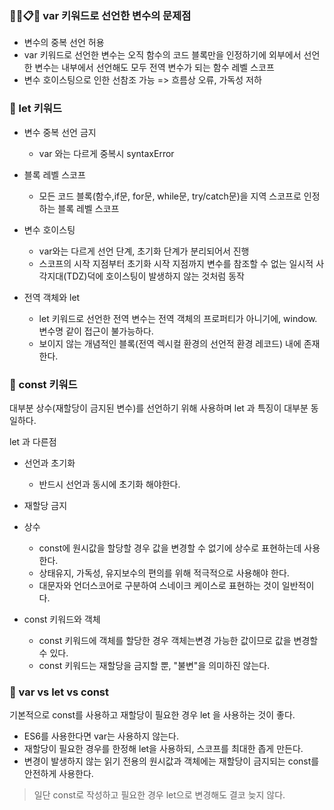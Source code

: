 ### 🎯📝📋📎 var 키워드로 선언한 변수의 문제점

- 변수의 중복 선언 허용
- var 키워드로 선언한 변수는 오직 함수의 코드 블록만을 인정하기에 외부에서 선언한 변수는 내부에서 선언해도 모두 전역 변수가 되는 함수 레벨 스코프
- 변수 호이스팅으로 인한 선참조 가능 => 흐름상 오류, 가독성 저하

### 📝 let 키워드

- 변수 중복 선언 금지

  - var 와는 다르게 중복시 syntaxError

- 블록 레벨 스코프

  - 모든 코드 블록(함수,if문, for문, while문, try/catch문)을 지역 스코프로 인정하는 블록 레벨 스코프

- 변수 호이스팅

  - var와는 다르게 선언 단계, 초기화 단계가 분리되어서 진행
  - 스코프의 시작 지점부터 초기화 시작 지점까지 변수를 참조할 수 없는 일시적 사각지대(TDZ)덕에 호이스팅이 발생하지 않는 것처럼 동작

- 전역 객체와 let
  - let 키워드로 선언한 전역 변수는 전역 객체의 프로퍼티가 아니기에, window.변수명 같이 접근이 불가능하다.
  - 보이지 않는 개념적인 블록(전역 렉시컬 환경의 선언적 환경 레코드) 내에 존재한다.

### 📝 const 키워드

대부분 상수(재할당이 금지된 변수)를 선언하기 위해 사용하며 let 과 특징이 대부분 동일하다.

let 과 다른점

- 선언과 초기화

  - 반드시 선언과 동시에 초기화 해야한다.

- 재할당 금지

- 상수

  - const에 원시값을 할당할 경우 값을 변경할 수 없기에 상수로 표현하는데 사용한다.
  - 상태유지, 가독성, 유지보수의 편의를 위해 적극적으로 사용해야 한다.
  - 대문자와 언더스코어로 구분하여 스네이크 케이스로 표현하는 것이 일반적이다.

- const 키워드와 객체
  - const 키워드에 객체를 할당한 경우 객체는변경 가능한 값이므로 값을 변경할 수 있다.
  - const 키워드는 재할당을 금지할 뿐, "불변"을 의미하진 않는다.

### 📝 var vs let vs const

기본적으로 const를 사용하고 재할당이 필요한 경우 let 을 사용하는 것이 좋다.

- ES6를 사용한다면 var는 사용하지 않는다.
- 재할당이 필요한 경우를 한정해 let을 사용하되, 스코프를 최대한 좁게 만든다.
- 변경이 발생하지 않는 읽기 전용의 원시값과 객체에는 재할당이 금지되는 const를 안전하게 사용한다.

> 일단 const로 작성하고 필요한 경우 let으로 변경해도 결코 늦지 않다.
